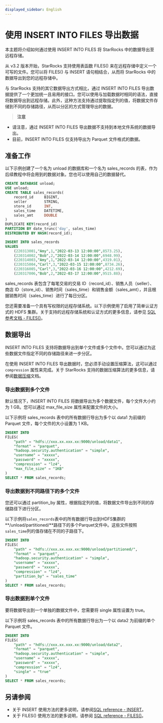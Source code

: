 ```yaml
---
displayed_sidebar: English
---
```


# 使用 INSERT INTO FILES 导出数据

本主题将介绍如何通过使用 INSERT INTO FILES 将 StarRocks 中的数据导出至远程存储。

从 v3.2 版本开始，StarRocks 支持使用表函数 FILES() 来在远程存储中定义一个可写的文件。您可以将 FILES() 与 INSERT 语句相结合，从而将 StarRocks 中的数据导出到您的远程存储中。

与 StarRocks 支持的其它数据导出方式相比，通过 INSERT INTO FILES 导出数据提供了一个更加统一且易用的接口。您可以使用与加载数据时相同的语法，直接将数据导出到远程存储。此外，这种方法支持通过提取指定列的值，将数据文件存储到不同的存储路径，从而以分区的方式管理导出的数据。

> **注意**
- 请注意，通过 INSERT INTO FILES 导出数据不支持到本地文件系统的数据导出。
- 目前，INSERT INTO FILES 仅支持导出为 Parquet 文件格式的数据。

## 准备工作

以下示例创建了一个名为 unload 的数据库和一个名为 sales_records 的表，作为后续教程中将会用到的数据对象。您也可以使用自己的数据替代。

```SQL
CREATE DATABASE unload;
USE unload;
CREATE TABLE sales_records(
    record_id     BIGINT,
    seller        STRING,
    store_id      INT,
    sales_time    DATETIME,
    sales_amt     DOUBLE
)
DUPLICATE KEY(record_id)
PARTITION BY date_trunc('day', sales_time)
DISTRIBUTED BY HASH(record_id);

INSERT INTO sales_records
VALUES
    (220313001,"Amy",1,"2022-03-13 12:00:00",8573.25),
    (220314002,"Bob",2,"2022-03-14 12:00:00",6948.99),
    (220314003,"Amy",1,"2022-03-14 12:00:00",4319.01),
    (220315004,"Carl",3,"2022-03-15 12:00:00",8734.26),
    (220316005,"Carl",3,"2022-03-16 12:00:00",4212.69),
    (220317006,"Bob",2,"2022-03-17 12:00:00",9515.88);
```

sales_records 表包含了每笔交易的交易 ID（record_id）、销售人员（seller）、商店 ID（store_id）、销售时间（sales_time）和销售金额（sales_amt），并且根据销售时间（sales_time）进行了每日分区。

您还需要准备一个具有写权限的远程存储系统。以下示例使用了启用了简单认证方式的 HDFS 集群。关于支持的远程存储系统和认证方式的更多信息，请参见 [SQL 参考文档 - FILES()](../sql-reference/sql-functions/table-functions/files.md)。

## 数据导出

INSERT INTO FILES 支持将数据导出到单个文件或多个文件中。您可以通过为这些数据文件指定不同的存储路径来进一步分区。

在使用 INSERT INTO FILES 导出数据时，您必须手动设置压缩算法，这可以通过 `compression` 属性来完成。关于 StarRocks 支持的数据压缩算法的更多信息，请参阅[数据压缩](../table_design/data_compression.md)文档。

### 导出数据到多个文件

默认情况下，INSERT INTO FILES 将数据导出为多个数据文件，每个文件大小约为 1 GB。您可以通过 max_file_size 属性来配置文件的大小。

以下示例将 sales_records 表中的所有数据行导出为多个以 data1 为前缀的 Parquet 文件，每个文件的大小设置为 1 KB。

```SQL
INSERT INTO 
FILES(
    "path" = "hdfs://xxx.xx.xxx.xx:9000/unload/data1",
    "format" = "parquet",
    "hadoop.security.authentication" = "simple",
    "username" = "xxxxx",
    "password" = "xxxxx",
    "compression" = "lz4",
    "max_file_size" = "1KB"
)
SELECT * FROM sales_records;
```

### 导出数据到不同路径下的多个文件

您还可以通过 partition_by 属性，根据指定列的值，将数据文件导出到不同的存储路径下进行分区。

以下示例将`sales_records`表中的所有数据行导出到HDFS集群的**/unload/partitioned/**路径下的多个Parquet文件中。这些文件按照`sales_time`列的值存储在不同的子路径下。

```SQL
INSERT INTO 
FILES(
    "path" = "hdfs://xxx.xx.xxx.xx:9000/unload/partitioned/",
    "format" = "parquet",
    "hadoop.security.authentication" = "simple",
    "username" = "xxxxx",
    "password" = "xxxxx",
    "compression" = "lz4",
    "partition_by" = "sales_time"
)
SELECT * FROM sales_records;
```

### 导出数据到单个文件

要将数据导出到一个单独的数据文件中，您需要将 single 属性设置为 true。

以下示例将 sales_records 表中的所有数据行导出为一个以 data2 为前缀的单个 Parquet 文件。

```SQL
INSERT INTO 
FILES(
    "path" = "hdfs://xxx.xx.xxx.xx:9000/unload/data2",
    "format" = "parquet",
    "hadoop.security.authentication" = "simple",
    "username" = "xxxxx",
    "password" = "xxxxx",
    "compression" = "lz4",
    "single" = "true"
)
SELECT * FROM sales_records;
```

## 另请参阅

- 关于 INSERT 使用方法的更多说明，请参阅[SQL reference - INSERT](../sql-reference/sql-statements/data-manipulation/INSERT.md)。
- 关于 FILES() 使用方法的更多说明，请参阅 [SQL reference - FILES()](../sql-reference/sql-functions/table-functions/files.md)。
